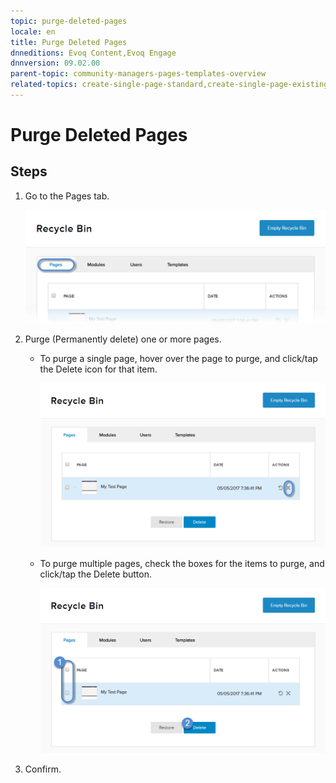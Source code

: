 ```yaml
---
topic: purge-deleted-pages
locale: en
title: Purge Deleted Pages
dnneditions: Evoq Content,Evoq Engage
dnnversion: 09.02.00
parent-topic: community-managers-pages-templates-overview
related-topics: create-single-page-standard,create-single-page-existing,create-single-page-url,create-single-page-file,create-multiple-pages-pb-all,configure-page-standard,configure-page-existing,configure-page-url,configure-page-file,copy-page-pb-all,edit-page-pb-all,view-hidden-page-pb-all,delete-page-pb-all,restore-deleted-pages,copy-permissions-to-child-pages-pb-all
---
```


# Purge Deleted Pages

## Steps

1.  Go to the Pages tab.
    
    ![Pages](img/scr-pbtabs-all-Content-RecycleBin-Pages-E91.png)
    
2.  Purge (Permanently delete) one or more pages.
    *   To purge a single page, hover over the page to purge, and click/tap the Delete icon for that item.
        
          
        
        ![Delete icon for each item in the list.](img/scr-RecycleBin-Pages-Delete-icon-E91.png)
        
          
        
    *   To purge multiple pages, check the boxes for the items to purge, and click/tap the Delete button.
        
          
        
        ![Delete button.](img/scr-RecycleBin-Pages-Select-Then-Delete-button-E91.png)
        
          
        
3.  Confirm.